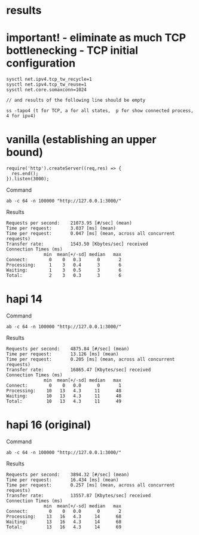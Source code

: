 # results

# important! - eliminate as much TCP bottlenecking - TCP initial configuration

	sysctl net.ipv4.tcp_tw_recycle=1
	sysctl net.ipv4.tcp_tw_reuse=1 
	sysctl net.core.somaxconn=1024

	// and results of the following line should be empty

	ss -tapo4 (t for TCP, a for all states,  p for show connected process, 4 for ipv4)

# vanilla (establishing an upper bound)

	require('http').createServer((req,res) => {
	  res.end(); 
	}).listen(3000);

Command

	ab -c 64 -n 100000 "http://127.0.0.1:3000/"

Results

	Requests per second:    21073.95 [#/sec] (mean)
	Time per request:       3.037 [ms] (mean)
	Time per request:       0.047 [ms] (mean, across all concurrent requests)
	Transfer rate:          1543.50 [Kbytes/sec] received
	Connection Times (ms)
	              min  mean[+/-sd] median   max
	Connect:        0    0   0.3      0       2
	Processing:     1    3   0.4      3       6
	Waiting:        1    3   0.5      3       6
	Total:          2    3   0.3      3       6




# hapi 14 

Command

	ab -c 64 -n 100000 "http://127.0.0.1:3000/"


Results 

	Requests per second:    4875.84 [#/sec] (mean)
	Time per request:       13.126 [ms] (mean)
	Time per request:       0.205 [ms] (mean, across all concurrent requests)
	Transfer rate:          16865.47 [Kbytes/sec] received
	Connection Times (ms)
	              min  mean[+/-sd] median   max
	Connect:        0    0   0.0      0       1
	Processing:    10   13   4.3     11      48
	Waiting:       10   13   4.3     11      48
	Total:         10   13   4.3     11      49


# hapi 16 (original)


Command

	ab -c 64 -n 100000 "http://127.0.0.1:3000/"


Results

	Requests per second:    3894.32 [#/sec] (mean)
	Time per request:       16.434 [ms] (mean)
	Time per request:       0.257 [ms] (mean, across all concurrent requests)
	Transfer rate:          13557.87 [Kbytes/sec] received
	Connection Times (ms)
	              min  mean[+/-sd] median   max
	Connect:        0    0   0.0      0       2
	Processing:    13   16   4.3     14      68
	Waiting:       13   16   4.3     14      68
	Total:         13   16   4.3     14      69
